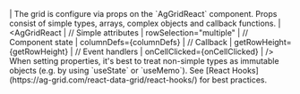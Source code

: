 <framework-specific-section frameworks="react">
| The grid is configure via props on the `AgGridReact` component. Props consist of simple types, arrays, complex objects and callback functions.
</framework-specific-section>

<framework-specific-section frameworks="react">
<snippet transform={false} language="jsx">
| &lt;AgGridReact
|    // Simple attributes
|    rowSelection="multiple"
|    // Component state 
|    columnDefs={columnDefs}
|    // Callback
|    getRowHeight={getRowHeight}
|    // Event handlers
|    onCellClicked={onCellClicked}
| />
</snippet>
</framework-specific-section>


<framework-specific-section frameworks="react">
 <warning>
 When setting properties, it's best to treat non-simple types as immutable objects (e.g. by using `useState` or `useMemo`). See [React Hooks](https://ag-grid.com/react-data-grid/react-hooks/) for best practices.
 </warning>
</framework-specific-section>

